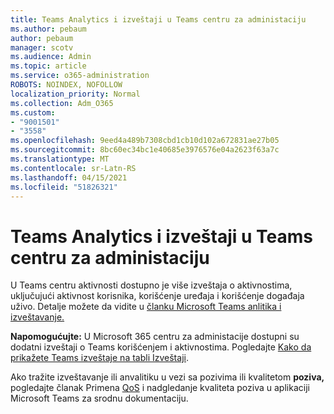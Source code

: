 ```yaml
---
title: Teams Analytics i izveštaji u Teams centru za administaciju
ms.author: pebaum
author: pebaum
manager: scotv
ms.audience: Admin
ms.topic: article
ms.service: o365-administration
ROBOTS: NOINDEX, NOFOLLOW
localization_priority: Normal
ms.collection: Adm_O365
ms.custom:
- "9001501"
- "3558"
ms.openlocfilehash: 9eed4a489b7308cbd1cb10d102a672831ae27b05
ms.sourcegitcommit: 8bc60ec34bc1e40685e3976576e04a2623f63a7c
ms.translationtype: MT
ms.contentlocale: sr-Latn-RS
ms.lasthandoff: 04/15/2021
ms.locfileid: "51826321"
---
```

# <a name="teams-analytics-and-reports-in-the-teams-admin-center"></a>Teams Analytics i izveštaji u Teams centru za administaciju

U Teams  centru aktivnosti dostupno je više izveštaja o aktivnostima, uključujući aktivnost korisnika, korišćenje uređaja i korišćenje događaja uživo. Detalje možete da vidite u [članku Microsoft Teams anlitika i izveštavanje.](https://docs.microsoft.com/microsoftteams/teams-analytics-and-reports/teams-reporting-reference)

**Napomogućujte:** U Microsoft 365 centru za administacije dostupni su dodatni izveštaji o Teams korišćenjem i aktivnostima. Pogledajte [Kako da prikažete Teams izveštaje na tabli Izveštaji](https://docs.microsoft.com/microsoftteams/teams-activity-reports#how-to-view-the-teams-reports-in-the-reports-dashboard).

Ako tražite izveštavanje ili anvalitiku u  vezi sa pozivima ili kvalitetom **poziva,** pogledajte članak Primena [QoS](https://docs.microsoft.com/microsoftteams/monitor-call-quality-qos) i nadgledanje kvaliteta poziva u aplikaciji Microsoft Teams za srodnu dokumentaciju.

